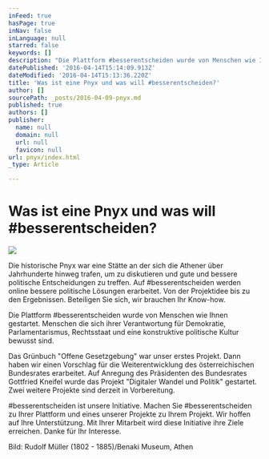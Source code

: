 ```yaml
---
inFeed: true
hasPage: true
inNav: false
inLanguage: null
starred: false
keywords: []
description: "Die Plattform #besserentscheiden wurde von Menschen wie Ihnen\_gestartet. Menschen die sich ihrer Verantwortung für Demokratie, Parlamentarismus, Rechtsstaat und eine konstruktive politische Kultur bewusst sind."
datePublished: '2016-04-14T15:14:09.913Z'
dateModified: '2016-04-14T15:13:36.220Z'
title: 'Was ist eine Pnyx und was will #besserentscheiden?'
author: []
sourcePath: _posts/2016-04-09-pnyx.md
published: true
authors: []
publisher:
  name: null
  domain: null
  url: null
  favicon: null
url: pnyx/index.html
_type: Article

---
```

# Was ist eine Pnyx und was will \#besserentscheiden?
![](https://s3-us-west-2.amazonaws.com/the-grid-img/p/eab5e9ba43801a52d76793a036e1f73f146db068.jpg)

Die historische Pnyx war eine Stätte an der sich die Athener über Jahrhunderte hinweg trafen, um zu diskutieren und gute und bessere politische Entscheidungen zu treffen. Auf \#besserentscheiden werden online bessere politische Lösungen erarbeitet. Von der Projektidee bis zu den Ergebnissen. Beteiligen Sie sich, wir brauchen Ihr Know-how.

Die Plattform \#besserentscheiden wurde von Menschen wie Ihnen gestartet. Menschen die sich ihrer Verantwortung für Demokratie, Parlamentarismus, Rechtsstaat und eine konstruktive politische Kultur bewusst sind.

Das Grünbuch "Offene Gesetzgebung" war unser erstes Projekt. Dann haben wir einen Vorschlag für die Weiterentwicklung des österreichischen Bundesrates erarbeitet. Auf Anregung des Präsidenten des Bundesrates Gottfried Kneifel wurde das Projekt "Digitaler Wandel und Politik" gestartet. Zwei weitere Projekte sind derzeit in Vorbereitung.

\#besserentscheiden ist unsere Initiative. Machen Sie \#besserentscheiden zu Ihrer Plattform und eines unserer Projekte zu Ihrem Projekt. Wir hoffen auf Ihre Unterstützung. Mit Ihrer Mitarbeit wird diese Initiative ihre Ziele erreichen. Danke für Ihr Interesse. 

Bild: Rudolf Müller (1802 - 1885)/Benaki Museum, Athen